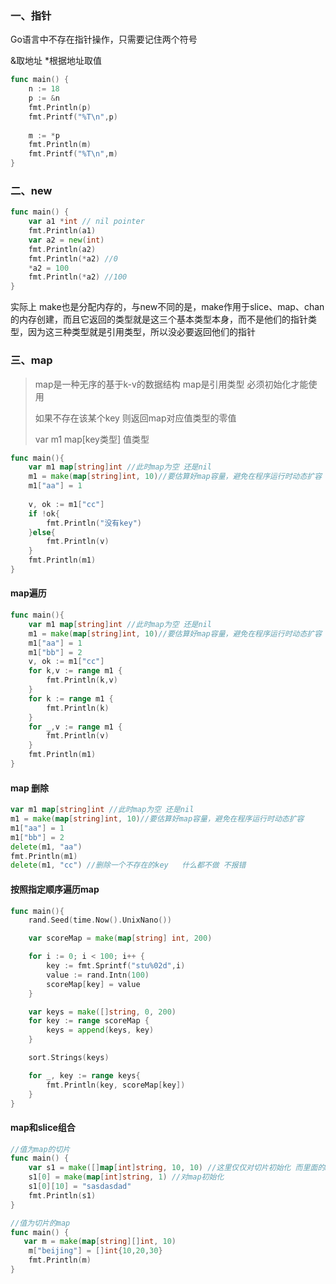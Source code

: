 ### 一、指针

Go语言中不存在指针操作，只需要记住两个符号

&取地址   *根据地址取值

```go
func main() {
    n := 18
    p := &n
    fmt.Println(p)
    fmt.Printf("%T\n",p)
    
    m := *p
    fmt.Println(m)
    fmt.Printf("%T\n",m)
}
```

### 二、new

```go
func main() {
    var a1 *int // nil pointer
    fmt.Println(a1)
    var a2 = new(int)
    fmt.Println(a2)
    fmt.Println(*a2) //0
    *a2 = 100
    fmt.Println(*a2) //100
}
```

实际上 make也是分配内存的，与new不同的是，make作用于slice、map、chan的内存创建，而且它返回的类型就是这三个基本类型本身，而不是他们的指针类型，因为这三种类型就是引用类型，所以没必要返回他们的指针

### 三、map

> map是一种无序的基于k-v的数据结构 map是引用类型 必须初始化才能使用
>
> 如果不存在该某个key  则返回map对应值类型的零值
>
> var m1 map[key类型] 值类型

```go
func main(){
    var m1 map[string]int //此时map为空 还是nil
    m1 = make(map[string]int, 10)//要估算好map容量，避免在程序运行时动态扩容
    m1["aa"] = 1
    
    v, ok := m1["cc"]
    if !ok{
		fmt.Println("没有key")
	}else{
		fmt.Println(v)
	}
    fmt.Println(m1)
}
```

#### map遍历
```go
func main(){
    var m1 map[string]int //此时map为空 还是nil
    m1 = make(map[string]int, 10)//要估算好map容量，避免在程序运行时动态扩容
    m1["aa"] = 1
    m1["bb"] = 2
    v, ok := m1["cc"]
    for k,v := range m1 {
    	fmt.Println(k,v)
    }
    for k := range m1 {
    	fmt.Println(k)
    }
    for _,v := range m1 {
    	fmt.Println(v)
    }
    fmt.Println(m1)
}
```

#### map 删除

```go
var m1 map[string]int //此时map为空 还是nil
m1 = make(map[string]int, 10)//要估算好map容量，避免在程序运行时动态扩容
m1["aa"] = 1
m1["bb"] = 2
delete(m1, "aa")
fmt.Println(m1)
delete(m1, "cc") //删除一个不存在的key   什么都不做 不报错
```

#### 按照指定顺序遍历map

```go
func main(){
	rand.Seed(time.Now().UnixNano())

	var scoreMap = make(map[string] int, 200)

	for i := 0; i < 100; i++ {
		key := fmt.Sprintf("stu%02d",i)
		value := rand.Intn(100)
		scoreMap[key] = value
	}

	var keys = make([]string, 0, 200)
	for key := range scoreMap {
		keys = append(keys, key)
	}

	sort.Strings(keys)

	for _, key := range keys{
		fmt.Println(key, scoreMap[key])
	}
}
```

#### map和slice组合

```go
//值为map的切片
func main() {
    var s1 = make([]map[int]string, 10, 10) //这里仅仅对切片初始化 而里面的map还没有初始化
    s1[0] = make(map[int]string, 1) //对map初始化
    s1[0][10] = "sasdasdad"
    fmt.Println(s1)
}

//值为切片的map
func main() {
   var m = make(map[string][]int, 10)
    m["beijing"] = []int{10,20,30}
    fmt.Println(m)
}
```

